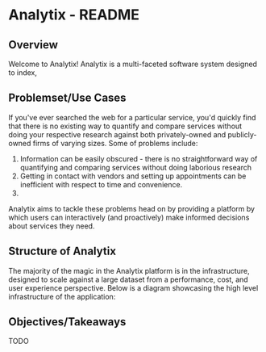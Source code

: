 # Analytix - README

## Overview
Welcome to Analytix! Analytix is a multi-faceted software system designed to index,

## Problemset/Use Cases
If you've ever searched the web for a particular service, you'd quickly find that there is no existing way to quantify and compare services without doing your respective research against both privately-owned and publicly-owned firms of varying sizes. Some of problems include:

1. Information can be easily obscured - there is no straightforward way of quantifying and comparing services without doing laborious research
2. Getting in contact with vendors and setting up appointments can be inefficient with respect to time and convenience.
3. 

Analytix aims to tackle these problems head on by providing a platform by which users can interactively (and proactively) make informed decisions about services they need.

## Structure of Analytix
The majority of the magic in the Analytix platform is in the infrastructure, designed to scale against a large dataset from a performance, cost, and user experience perspective. Below is a diagram showcasing the high level infrastructure of the application:



## Objectives/Takeaways
TODO
